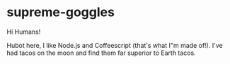 # supreme-goggles

Hi Humans!

Hubot here, I like Node.js and Coffeescript (that's what I"m made of!).
I've had tacos on the moon and find them far superior to Earth tacos.
